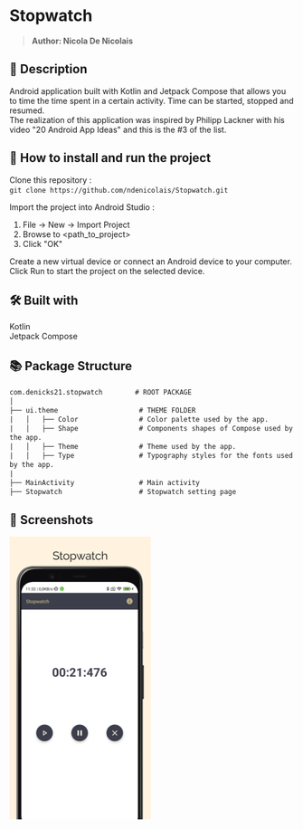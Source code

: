 # Stopwatch
> <b>Author: Nicola De Nicolais</b>

## 📄 Description
Android application built with Kotlin and Jetpack Compose that allows you to time the time spent in a certain activity. Time can be started, stopped and resumed.<br/>
The realization of this application was inspired by Philipp Lackner with his video "20 Android App Ideas" and this is the #3 of the list.

## 🔨  How to install and run the project
Clone this repository :<br/>
`
git clone https://github.com/ndenicolais/Stopwatch.git
`

Import the project into Android Studio :

1. File -> New -> Import Project
2. Browse to <path_to_project>
3. Click "OK"

Create a new virtual device or connect an Android device to your computer.</br>
Click Run to start the project on the selected device.

## 🛠️ Built with
Kotlin</br>
Jetpack Compose

## 📚 Package Structure

```
com.denicks21.stopwatch        # ROOT PACKAGE
│
├── ui.theme                    # THEME FOLDER
|   │   ├── Color               # Color palette used by the app.
|   │   ├── Shape               # Components shapes of Compose used by the app.
|   │   ├── Theme               # Theme used by the app.
|   │   ├── Type                # Typography styles for the fonts used by the app.
|
├── MainActivity                # Main activity
├── Stopwatch                   # Stopwatch setting page
```

## 📎 Screenshots
<p float="left">
<img height="500em" src="images/screen.png" title="Stopwatch's screen preview">
